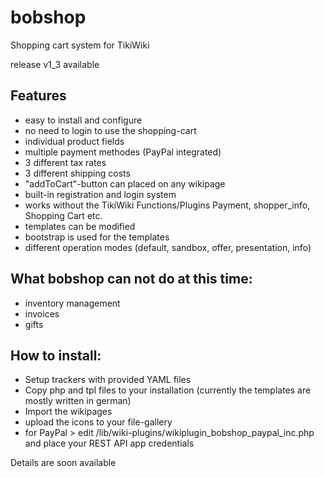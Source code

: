 # bobshop
Shopping cart system for TikiWiki

release v1_3 available

## Features
- easy to install and configure
- no need to login to use the shopping-cart 
- individual product fields
- multiple payment methodes (PayPal integrated)
- 3 different tax rates
- 3 different shipping costs
- "addToCart"-button can placed on any wikipage
- built-in registration and login system
- works without the TikiWiki Functions/Plugins Payment, shopper_info, Shopping Cart etc.
- templates can be modified
- bootstrap is used for the templates
- different operation modes (default, sandbox, offer, presentation, info)

## What bobshop can not do at this time:
- inventory management
- invoices
- gifts

## How to install:
- Setup trackers with provided YAML files
- Copy php and tpl files to your installation (currently the templates are mostly written in german)
- Import the wikipages
- upload the icons to your file-gallery
- for PayPal > edit /lib/wiki-plugins/wikiplugin_bobshop_paypal_inc.php and place your REST API app credentials


Details are soon available
